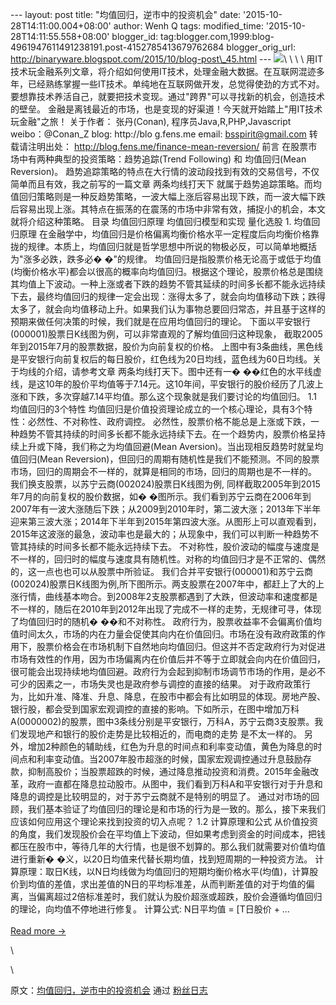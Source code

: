 --- layout: post title: "均值回归，逆市中的投资机会" date:
'2015-10-28T14:11:00.004+08:00' author: Wenh Q tags: modified\_time:
'2015-10-28T14:11:55.558+08:00' blogger\_id:
tag:blogger.com,1999:blog-4961947611491238191.post-4152785413679762684
blogger\_orig\_url:
http://binaryware.blogspot.com/2015/10/blog-post\_45.html ---
![](https://images-blogger-opensocial.googleusercontent.com/gadgets/proxy?url=http%3A%2F%2Fblog.fens.me%2Fwp-content%2Fuploads%2F2015%2F07%2FmeanReversion.png&container=blogger&gadget=a&rewriteMime=image%2F*)\
\
\
\
用IT技术玩金融系列文章，将介绍如何使用IT技术，处理金融大数据。在互联网混迹多年，已经熟练掌握一些IT技术。单纯地在互联网做开发，总觉得使劲的方式不对。要想靠技术养活自己，就要把技术变现。通过"跨界"可以寻找新的机会，创造技术的壁垒。
金融是离钱最近的市场，也是变现的好渠道！今天就开始踏上"用IT技术玩金融"之旅！
关于作者： 张丹(Conan), 程序员Java,R,PHP,Javascript weibo：@Conan\_Z
blog: http://blo g.fens.me email: bsspirit@gmail.com 转载请注明出处：
http://blog.fens.me/finance-mean-reversion/ 前言
在股票市场中有两种典型的投资策略：趋势追踪(Trend Following) 和
均值回归(Mean Reversion)。
趋势追踪策略的特点在大行情的波动段找到有效的交易信号，不仅简单而且有效，我之前写的一篇文章
两条均线打天下
就属于趋势追踪策略。而均值回归策略则是一种反趋势策略，一波大幅上涨后容易出现下跌，而一波大幅下跌后容易出现上涨。其特点在振荡的在震荡的市场中非常有效，捕捉小的机会，本文就将介绍这种策略。
目录 均值回归原理 均值回归模型和实现 量化选股 1. 均值回归原理
在金融学中，均值回归是价格偏离均衡价格水平一定程度后向均衡价格靠拢的规律。本质上，均值回归就是哲学思想中所说的物极必反，可以简单地概括为"涨多必跌，跌多必�
�"的规律。
均值回归是指股票价格无论高于或低于均值(均衡价格水平)都会以很高的概率向均值回归。根据这个理论，股票价格总是围绕其均值上下波动。一种上涨或者下跌的趋势不管其延续的时间多长都不能永远持续下去，最终均值回归的规律一定会出现：涨得太多了，就会向均值移动下跌；跌得太多了，就会向均值移动上升。如果我们认为事物总要回归常态，并且基于这样的预期来做任何决策的时候，我们就是在应用均值回归的理论。
下面以平安银行(000001)股票日K线图为例，可以非常直观的了解均值回归这种现象，
截取2005年到2015年7月的股票数据，股价为向前复权的价格。
上图中有3条曲线，黑色线是平安银行向前复权后的每日股价，红色线为20日均线，蓝色线为60日均线。关于均线的介绍，请参考文章
两条均线打天下。图中还有一�
��红色的水平线虚线，是这10年的股价平均值等于7.14元。这10年间，平安银行的股价经历了几波上涨和下跌，多次穿越7.14平均值。那么这个现象就是我们要讨论的均值回归。
1.1 均值回归的3个特性
均值回归是价值投资理论成立的一个核心理论，具有3个特性：必然性、不对称性、政府调控。
必然性，股票价格不能总是上涨或下跌，一种趋势不管其持续的时间多长都不能永远持续下去。在一个趋势内，股票价格呈持续上升或下降，我们称之为均值回避(Mean
Aversion)。当出现相反趋势时就呈均值回归(Mean
Reversion)，但回归的周期有随机性是我们不能预测。不同的股票市场，回归的周期会不一样的，就算是相同的市场，回归的周期也是不一样的。
我们换支股票，以苏宁云商(002024)股票日K线图为例,
同样截取2005年到2015年7月的向前复权的股价数据，如�
�图所示。我们看到苏宁云商在2006年到2007年有一波大涨随后下跌；从2009到2010年时，第二波大涨；2013年下半年迎来第三波大涨；2014年下半年到2015年第四波大涨。从图形上可以直观看到，2015年这波涨的最急，波动率也是最大的；从现象中，我们可以判断一种趋势不管其持续的时间多长都不能永远持续下去。
不对称性，股价波动的幅度与速度是不一样的，回归时的幅度与速度具有随机性。对称的均值回归才是不正常的、偶然的，这一点也也可以从股票中所验证。
我们合并平安银行(000001)和苏宁云商(002024)股票日K线图为例,所下图所示。两支股票在2007年中，都赶上了大的上涨行情，曲线基本吻合。到2008年2支股票都遇到了大跌，但波动率和速度都是不一样的，随后在2010年到2012年出现了完成不一样的走势，无规律可寻，体现了均值回归时的随机�
��和不对称性。
政府行为，股票收益率不会偏离价值均值时间太久，市场的内在力量会促使其向内在价值回归。市场在没有政府政策的作用下，股票价格会在市场机制下自然地向均值回归。但这并不否定政府行为对促进市场有效性的作用，因为市场偏离内在价值后并不等于立即就会向内在价值回归，很可能会出现持续地均值回避。政府行为会起到抑制市场调节市场的作用，是必不可少的因素之一，市场失灵也是政府参与调控的直接的结果。
对于政府政策行为，比如升准、降准、升息、降息，在股市中都会有比如明显的体现。房地产股、银行股，都会受到国家宏观调控的直接的影响。下如所示，在图中增加万科A(0000002)的股票，图中3条线分别是平安银行，万科A，苏宁云商3支股票。我们发现地产和银行的股价走势是比较相近的，而电商的走势
是不太一样的。
另外，增加2种颜色的辅助线，红色为升息的时间点和利率变动值，黄色为降息的时间点和利率变动值。当2007年股市超涨的时候，国家宏观调控通过升息鼓励存款，抑制高股价；当股票超跌的时候，通过降息推动投资和消费。2015年金融改革，政府一直都在降息拉动股市。从图中，我们看到万科A和平安银行对于升息和降息的调控是比较明显的，对于苏宁云商就不是特别的明显了。
通过对市场的回顾，我们基本验证了均值回归的理论是和市场的行为是一致的。那么，接下来我们应该如何应用这个理论来找到投资的切入点呢？
1.2 计算原理和公式
从价值投资的角度，我们发现股价会在平均值上下波动，但如果考虑到资金的时间成本，把钱都压在股市中，等待几年的大行情，也是很不划算的。那么我们就需要对价值均值进行重新�
�义，以20日均值来代替长期均值，找到短周期的一种投资方法。
计算原理：取日K线，以N日均线做为均值回归的短期均衡价格水平(均值)，计算股价到均值的差值，求出差值的N日的平均标准差，从而判断差值的对于均值的偏离，当偏离超过2倍标准差时，我们就认为股价超涨或超跌，股价会遵循均值回归的理论，向均值不停地进行修复。
计算公式: N日平均值 = \[T日股价 + …\
\
[Read more →](http://blog.fens.me/finance-mean-reversion/)
<div>

\

</div>

<div>

\

</div>

<div>

原文：[均值回归，逆市中的投资机会](http://blog.fens.me/finance-mean-reversion/) 通过 [粉丝日志](http://blog.fens.me/)

</div>
